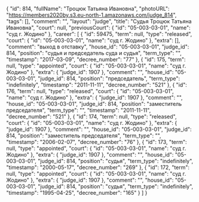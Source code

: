 {
    "id": 814,
    "fullName": "Троцюк Татьяна Ивановна",
    "photoURL": "https://members2020by.s3.eu-north-1.amazonaws.com/judge_814",
    "tags": [],
    "comment": "",
    "layout": "judge",
    "title": "Судья Троцюк Татьяна Ивановна",
    "court": null,
    "previousCourt": {
        "id": "05-003-03-01",
        "name": "суд г. Жодино"
    },
    "career": [
        {
            "id": 59475,
            "term": null,
            "type": "released",
            "court": {
                "id": "05-003-03-01",
                "name": "суд г. Жодино"
            },
            "extra": [],
            "comment": "выход в отставку",
            "house_id": "05-003-03-01",
            "judge_id": 814,
            "position": "судья и председатель суда и судья",
            "term_type": "",
            "timestamp": "2017-03-09",
            "decree_number": "77"
        },
        {
            "id": 175,
            "term": null,
            "type": "appointed",
            "court": {
                "id": "05-003-03-01",
                "name": "суд г. Жодино"
            },
            "extra": {
                "judge_id": 1907
            },
            "comment": "",
            "house_id": "05-003-03-01",
            "judge_id": 814,
            "position": "председатель",
            "term_type": "indefinitely",
            "timestamp": "2011-11-11",
            "decree_number": "521"
        },
        {
            "id": 176,
            "term": null,
            "type": "released",
            "court": {
                "id": "05-003-03-01",
                "name": "суд г. Жодино"
            },
            "extra": {
                "judge_id": 1907
            },
            "comment": "",
            "house_id": "05-003-03-01",
            "judge_id": 814,
            "position": "заместитель председателя",
            "term_type": "",
            "timestamp": "2011-11-11",
            "decree_number": "521"
        },
        {
            "id": 174,
            "term": null,
            "type": "released",
            "court": {
                "id": "05-003-03-01",
                "name": "суд г. Жодино"
            },
            "extra": {
                "judge_id": 1907
            },
            "comment": "",
            "house_id": "05-003-03-01",
            "judge_id": 814,
            "position": "заместитель председателя",
            "term_type": "",
            "timestamp": "2006-02-07",
            "decree_number": "76"
        },
        {
            "id": 173,
            "term": null,
            "type": "appointed",
            "court": {
                "id": "05-003-03-01",
                "name": "суд г. Жодино"
            },
            "extra": {
                "judge_id": 1907
            },
            "comment": "",
            "house_id": "05-003-03-01",
            "judge_id": 814,
            "position": "судья",
            "term_type": "indefinitely",
            "timestamp": "2000-05-17",
            "decree_number": "269"
        },
        {
            "id": 172,
            "term": null,
            "type": "appointed",
            "court": {
                "id": "05-003-03-01",
                "name": "суд г. Жодино"
            },
            "extra": {
                "judge_id": 1907
            },
            "comment": "",
            "house_id": "05-003-03-01",
            "judge_id": 814,
            "position": "судья",
            "term_type": "indefinitely",
            "timestamp": "1995-04-25",
            "decree_number": "165"
        }
    ]
}